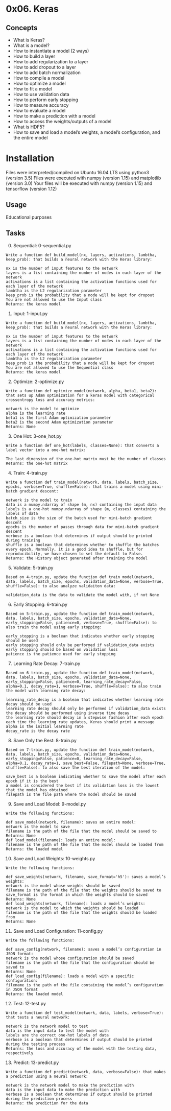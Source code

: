 # 0x06. Keras

## Concepts

- What is Keras?
- What is a model?
- How to instantiate a model (2 ways)
- How to build a layer
- How to add regularization to a layer
- How to add dropout to a layer
- How to add batch normalization
- How to compile a model
- How to optimize a model
- How to fit a model
- How to use validation data
- How to perform early stopping
- How to measure accuracy
- How to evaluate a model
- How to make a prediction with a model
- How to access the weights/outputs of a model
- What is HDF5?
- How to save and load a model’s weights, a model’s configuration, and the entire model

# Installation
Files were interpreted/compiled on Ubuntu 16.04 LTS using python3 (version 3.5)
Files were executed with numpy (version 1.15) and matplotlib (version 3.0)
Your files will be executed with numpy (version 1.15) and tensorflow (version 1.12)

## Usage

Educational purposes

## Tasks

0. Sequential: 0-sequential.py
```
Write a function def build_model(nx, layers, activations, lambtha, keep_prob): that builds a neural network with the Keras library:

nx is the number of input features to the network
layers is a list containing the number of nodes in each layer of the network
activations is a list containing the activation functions used for each layer of the network
lambtha is the L2 regularization parameter
keep_prob is the probability that a node will be kept for dropout
You are not allowed to use the Input class
Returns: the keras model
```
1. Input: 1-input.py
```
Write a function def build_model(nx, layers, activations, lambtha, keep_prob): that builds a neural network with the Keras library:

nx is the number of input features to the network
layers is a list containing the number of nodes in each layer of the network
activations is a list containing the activation functions used for each layer of the network
lambtha is the L2 regularization parameter
keep_prob is the probability that a node will be kept for dropout
You are not allowed to use the Sequential class
Returns: the keras model
```
2. Optimize: 2-optimize.py
```
Write a function def optimize_model(network, alpha, beta1, beta2): that sets up Adam optimization for a keras model with categorical crossentropy loss and accuracy metrics:

network is the model to optimize
alpha is the learning rate
beta1 is the first Adam optimization parameter
beta2 is the second Adam optimization parameter
Returns: None
```
3. One Hot: 3-one_hot.py
```
Write a function def one_hot(labels, classes=None): that converts a label vector into a one-hot matrix:

The last dimension of the one-hot matrix must be the number of classes
Returns: the one-hot matrix
```
4. Train: 4-train.py
```
Write a function def train_model(network, data, labels, batch_size, epochs, verbose=True, shuffle=False): that trains a model using mini-batch gradient descent:

network is the model to train
data is a numpy.ndarray of shape (m, nx) containing the input data
labels is a one-hot numpy.ndarray of shape (m, classes) containing the labels of data
batch_size is the size of the batch used for mini-batch gradient descent
epochs is the number of passes through data for mini-batch gradient descent
verbose is a boolean that determines if output should be printed during training
shuffle is a boolean that determines whether to shuffle the batches every epoch. Normally, it is a good idea to shuffle, but for reproducibility, we have chosen to set the default to False.
Returns: the History object generated after training the model
```
5. Validate: 5-train.py
```
Based on 4-train.py, update the function def train_model(network, data, labels, batch_size, epochs, validation_data=None, verbose=True, shuffle=False): to also analyze validaiton data:

validation_data is the data to validate the model with, if not None
```
6. Early Stopping: 6-train.py
```
Based on 5-train.py, update the function def train_model(network, data, labels, batch_size, epochs, validation_data=None, early_stopping=False, patience=0, verbose=True, shuffle=False): to also train the model using early stopping:

early_stopping is a boolean that indicates whether early stopping should be used
early stopping should only be performed if validation_data exists
early stopping should be based on validation loss
patience is the patience used for early stopping
```
7. Learning Rate Decay: 7-train.py
```
Based on 6-train.py, update the function def train_model(network, data, labels, batch_size, epochs, validation_data=None, early_stopping=False, patience=0, learning_rate_decay=False, alpha=0.1, decay_rate=1, verbose=True, shuffle=False): to also train the model with learning rate decay:

learning_rate_decay is a boolean that indicates whether learning rate decay should be used
learning rate decay should only be performed if validation_data exists
the decay should be performed using inverse time decay
the learning rate should decay in a stepwise fashion after each epoch
each time the learning rate updates, Keras should print a message
alpha is the initial learning rate
decay_rate is the decay rate
```
8. Save Only the Best: 8-train.py
```
Based on 7-train.py, update the function def train_model(network, data, labels, batch_size, epochs, validation_data=None, early_stopping=False, patience=0, learning_rate_decay=False, alpha=0.1, decay_rate=1, save_best=False, filepath=None, verbose=True, shuffle=False): to also save the best iteration of the model:

save_best is a boolean indicating whether to save the model after each epoch if it is the best
a model is considered the best if its validation loss is the lowest that the model has obtained
filepath is the file path where the model should be saved
```
9. Save and Load Model: 9-model.py
```
Write the following functions:

def save_model(network, filename): saves an entire model:
network is the model to save
filename is the path of the file that the model should be saved to
Returns: None
def load_model(filename): loads an entire model:
filename is the path of the file that the model should be loaded from
Returns: the loaded model
```
10. Save and Load Weights: 10-weights.py
```
Write the following functions:

def save_weights(network, filename, save_format='h5'): saves a model’s weights:
network is the model whose weights should be saved
filename is the path of the file that the weights should be saved to
save_format is the format in which the weights should be saved
Returns: None
def load_weights(network, filename): loads a model’s weights:
network is the model to which the weights should be loaded
filename is the path of the file that the weights should be loaded from
Returns: None
``` 
11. Save and Load Configuration: 11-config.py
``` 
Write the following functions:

def save_config(network, filename): saves a model’s configuration in JSON format:
network is the model whose configuration should be saved
filename is the path of the file that the configuration should be saved to
Returns: None
def load_config(filename): loads a model with a specific configuration:
filename is the path of the file containing the model’s configuration in JSON format
Returns: the loaded model
``` 
12. Test: 12-test.py
``` 
Write a function def test_model(network, data, labels, verbose=True): that tests a neural network:

network is the network model to test
data is the input data to test the model with
labels are the correct one-hot labels of data
verbose is a boolean that determines if output should be printed during the testing process
Returns: the loss and accuracy of the model with the testing data, respectively
``` 
13. Predict: 13-predict.py
``` 
Write a function def predict(network, data, verbose=False): that makes a prediction using a neural network:

network is the network model to make the prediction with
data is the input data to make the prediction with
verbose is a boolean that determines if output should be printed during the prediction process
Returns: the prediction for the data
``` 
